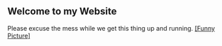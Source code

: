 ## Welcome to my Website

Please excuse the mess while we get this thing up and running.
<a href="http://square.github.io/assertj-android/" target="_blank">[Funny Picture]</a>
